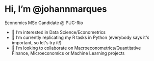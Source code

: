 # Hi, I’m @johannmarques
Economics MSc Candidate @ PUC-Rio

- 👀 I’m interested in Data Science/Econometrics
- 🌱 I’m currently replicating my R tasks in Python (everybody says it's important, so let's try it!)
- 💞️ I’m looking to collaborate on Macroeconometrics/Quantitative Finance, Microeconomics or Machine Learning projects
